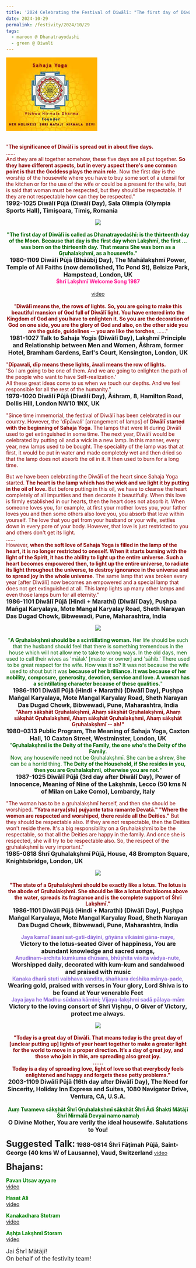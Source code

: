 ```yaml
---
title: '2024 Celebrating the Festival of Diwālī: "The first day of Diwālī is called as Dhanatrayodaśhī" '
date: 2024-10-29
permalink: /festivity/2024/10/29
tags:
  - maroon @ Dhanatrayodashi
  - green @ Diwali
---
```


<div style="text-align: left"><img src="/images/image1.png" width="250" /></div><br>

<p>
<font color="DarkRed">"<b>The significance of Diwālī is spread out in about five days.</b><br>
......<br>
And they are all together somehow, these five days are all put together. <b>So they have different aspects, but in every aspect there's one common point is that the Goddess plays the main role.</b> Now the first day is the worship of the housewife where you have to buy some sort of a utensil for the kitchen or for the use of the wife or could be a present for the wife, but is said that woman must be respected, but they should be respectable. If they are not respectable how can they be respected."</font><br>
<font size="+0"><b>1992-1025 Diwālī Pūjā (Diwālī Day), Sala Olimpia (Olympia Sports Hall), Timişoara, Timiş, Romania</b></font>
</p>

<div style="text-align: center"><img src="https://pub-1e517d8c73a64c9c82977d676b1fff72.r2.dev/FT0085.png" /></div>

<p style=" text-align:center;">
<font color="DarkGreen"><b>"The first day of Diwālī is called as Dhanatrayodaśhī: is the thirteenth day of the Moon. Because that day is the first day when Lakṣhmī, the first ... was born on the thirteenth day. That means She was born as a Gṛuhalakṣhmī, as a housewife."</b></font><br>
<font size="+0"><b>1980-1109 Diwālī Pūjā (Bhāūbīj Day), The Mahālakṣhmī Power, Temple of All Faiths (now demolished, 11c Pond St), Belsize Park, Hampstead, London, UK</b></font><br>
<font color="DeepPink"><b>Śhrī Lakṣhmī Welcome Song 1987</b></font><br>
<br>
<a href="https://seven-teams.github.io/Videos_Links.html">video</a><br>
<br>
<font color="DarkRed">"<b>Diwālī means the, the rows of lights. So, you are going to make this beautiful mansion of God full of Diwālī light. You have entered into the Kingdom of God and you have to enlighten it. So you are the decoration of God on one side, you are the glory of God and also, on the other side you are the guide, guidelines -- you are like the torches</b>, ......"</font><br>
<font size="+0"><b>1981-1027 Talk to Sahaja Yogis (Diwālī Day), Lakṣhmī Principle and Relationship between Men and Women, Āśhram, former Hotel, Bramham Gardens, Earl's Court, Kensington, London, UK</b></font>
</p>

<p>
<font color="DarkRed">"<b>Dīpawali, dīp means these lights, āwali means the row of lights.</b><br> 
'So I am going to be one of them. And we are going to enlighten the path of the people who want to have Self-realization.'<br>
All these great ideas come to us when we touch our depths. And we feel responsible for all the rest of the humanity."</font><br>
<font size="+0"><b>1979-1020 Diwālī Pūjā (Diwālī Day), Āśhram, 8, Hamilton Road, Dollis Hill, London NW10 1NX, UK</b></font>
</p>

<p>
<font color="DarkRed">"Since time immemorial, the festival of Diwālī has been celebrated in our country. However, the 'dīpāwali' [arrangement of lamps] of <b>Diwālī started with the beginning of Sahaja Yoga</b>. The lamps that were lit during Diwālī used to get extinguished in some time. The next year, Diwālī would be celebrated by putting oil and a wick in a new lamp. In this manner, every year, new lamps used to be bought. The speciality of the lamp was that at first, it would be put in water and made completely wet and then dried so that the lamp does not absorb the oil in it. It then used to burn for a long time. 

But we have been celebrating the Diwālī of the heart since Sahaja Yoga started. <b>The heart is the lamp which has the wick and we light it by putting in the oil of love.</b> But before putting in this oil, we have to cleanse the heart completely of all impurities and then decorate it beautifully. When this love is firmly established in our hearts, then the heart does not absorb it. When someone loves you, for example, at first your mother loves you, your father loves you and then some others also love you, you absorb that love within yourself. The love that you get from your husband or your wife, settles down in every pore of your body. However, that love is just restricted to you and others don't get its light.<br>
......<br>
However, <b>when the soft love of Sahaja Yoga is filled in the lamp of the heart, it is no longer restricted to oneself. When it starts burning with the light of the Spirit, it has the ability to light up the entire universe. Such a heart becomes empowered then, to light up the entire universe, to radiate its light throughout the universe, to destroy ignorance in the universe and to spread joy in the whole universe</b>. The same lamp that was broken every year [after Diwālī] now becomes an empowered and a special lamp that does not get extinguished at all. This lamp lights up many other lamps and even those lamps burn for all eternity."</font><br>
<font size="+0"><b>1986-1101 Diwālī Pūjā (Hindi + Marathi) (Diwālī Day), Puṣhpa Maṅgal Karyalaya, Mote Mangal Karyalay Road, Sheth Narayan Das Dugad Chowk, Bibwewadi, Pune, Maharashtra, India</b></font>
</p>

<div style="text-align: center"><img src="https://pub-1e517d8c73a64c9c82977d676b1fff72.r2.dev/FT0086.png" /></div>

<p style="text-align:center;">
<font color="DarkGreen">"<b>A Gṛuhalakṣhmī should be a scintillating woman.</b> Her life should be such that the husband should feel that there is something tremendous in the house which will not allow me to take to wrong ways. In the old days, men used to call their wives as 'mālak' [master or owner] and 'sāhib.' There used to be great respect for the wife. How was it so? It was not because the wife used to shout but it was <b>because of her brilliance. It was because of her nobility, composure, generosity, devotion, service and love. A woman has a scintillating character because of these qualities.</b>"</font><br>
<font size="+0"><b>1986-1101 Diwālī Pūjā (Hindi + Marathi) (Diwālī Day), Puṣhpa Maṅgal Karyalaya, Mote Mangal Karyalay Road, Sheth Narayan Das Dugad Chowk, Bibwewadi, Pune, Maharashtra, India</b></font><br>
<font color="DarkRed"><b>"Ahaṃ sākṣhāt Gṛuhalakṣhmī, Ahaṃ sākṣhāt Gṛuhalakṣhmī, Ahaṃ sākṣhāt Gṛuhalakṣhmī, Ahaṃ sākṣhāt Gṛuhalakṣhmī, Ahaṃ sākṣhāt Gṛuhalakṣhmī -- ah!"</b></font><br>
<font size="+0"><b>1980-0313 Public Program, The Meaning of Sahaja Yoga, Caxton Hall, 10 Caxton Street, Westminster, London, UK</b></font><br>
<font color="DarkGreen">"<b>Gṛuhalakṣhmī is the Deity of the Family, the one who's the Deity of the Family.</b><br>
Now, any housewife need not be Gṛuhalakṣhmī. She can be a shrew, She can be a horrid thing. <b>The Deity of the Household, if She resides in you, then you are Gṛuhalakṣhmī, otherwise you are not.</b>"</font><br>
<font size="+0"><b>1987-1025 Diwālī Pūjā (3rd day after Diwālī Day), Power of Innocence, Meaning of Nine of the Lakṣhmīs, Lecco (50 kms N of Milan on Lake Como), Lombardy, Italy</b></font><br>
</p>

<p>
<font color="DarkRed">"The woman has to be a gṛuhalakṣhmī herself, and then she should be worshiped. <b>"Yatra narya[stu] pujyante tatra ramante Devatā." "Where the women are respected and worshiped, there reside all the Deities."</b> But they should be respectable also. If they are not respectable, then the Deities won't reside there. It's a big responsibility on a Gṛuhalakṣhmī to be the respectable, so that all the Deities are happy in the family. And once she is respected, she will try to be respectable also. So, the respect of the gṛuhalakṣhmī is very important."</font><br>
<font size="+0"><b>1985-0818 Śhrī Gṛuhalakṣhmī Pūjā, House, 48 Brompton Square, Knightsbridge, London, UK</b></font>
</p>

<div style="text-align: center"><img src="https://pub-1e517d8c73a64c9c82977d676b1fff72.r2.dev/FT0087.png" /></div>

<p style="text-align:center;">
<font color="DarkRed"><b>"The state of a Gṛuhalakṣhmī should be exactly like a lotus. The lotus is the abode of Gṛuhalakṣhmī. She should be like a lotus that blooms above the water, spreads its fragrance and is the complete support of Śhrī Lakṣhmī."</b></font><br>
<font size="+0"><b>1986-1101 Diwālī Pūjā (Hindi + Marathi) (Diwālī Day), Puṣhpa Maṅgal Karyalaya, Mote Mangal Karyalay Road, Sheth Narayan Das Dugad Chowk, Bibwewadi, Pune, Maharashtra, India</b></font>
</p>

<p style="text-align:center;">
<font color="MediumPurple"><b>Jaya kamal‛āsani sat-gati-dāyini, gñyāna vikāsini gāna-maye,</b></font><br>
<font size="+0"><b>Victory to the lotus-seated Giver of happiness, You are abundant knowledge and sacred songs,</b></font><br>
<font color="MediumPurple"><b>Anudinam-archita kumkuma dhūsara, bhūṣhita vāsita vādya-nute,</b></font><br>
<font size="+0"><b>Worshipped daily, decorated with kum-kum and sandalwood and praised with music</b></font><br>
<font color="MediumPurple"><b>Kanaka dharā stuti vaibhava vandita, śhañkara deśhika mānya-pade,</b></font><br>
<font size="+0"><b>Wearing gold, praised with verses in Your glory, Lord Shiva is to be found at Your venerable Feet</b></font><br>
<font color="MediumPurple"><b>Jaya jaya he Madhu-sūdana kāmini; Vijaya-lakṣhmi sadā pālaya-mām</b></font><br>
<font size="+0"><b>Victory to the loving consort of Shrī Viṣhṇu, O Giver of Victory, protect me always.</b></font>
</p>

<div style="text-align: center"><img src="https://pub-1e517d8c73a64c9c82977d676b1fff72.r2.dev/FT0088.png" /></div>

<p style="text-align:center;">
<font color="DarkRed"><b>"Today is a great day of Diwālī. That means today is the great day of [unclear putting up] lights of your heart together to make a greater light for the world to move in a proper direction. It’s a day of great joy, and those who join in this, are spreading also great joy.<br>
......<br>
Today is a day of spreading love, light of love so that everybody feels enlightened and happy and forgets these petty problems."</b></font><br>
<font size="+0"><b>2003-1109 Diwālī Pūjā (16th day after Diwālī Day), The Need for Sincerity, Holiday Inn Express and Suites, 1080 Navigator Drive, Ventura, CA, U.S.A.</b></font><br>
<br>
<font color="DarkGreen"><b>Auṃ Twameva sākṣhāt Śhrī Gṛuhalakshmī sākshāt Śhrī Ādi Śhakti Mātājī Śhrī Nirmalā Devyai namo namaḥ</b></font><br>
<font size="+0"><b>O Divine Mother, You are verily the ideal housewife. Salutations to You! </b></font>
</p>

<font size="+2"><b>Suggested Talk:</b></font> 
<font size="+0"><b>1988-0814 Śhrī Fāṭimah Pūjā, Saint-George (40 kms W of Lausanne), Vaud, Switzerland</b></font>
<a href="https://vimeo.com/video/774438765"> video</a><br>

<font size="+2"><b>Bhajans:</b></font>

<p>
<font color="green"><b>Pavan Utsav ayya re</b></font><br>
<a href="https://seven-teams.github.io/Videos_Links.html">video</a>
</p>

<p>
<font color="green"><b>Hasat Ali</b></font><br>
<a href="https://seven-teams.github.io/Videos_Links.html">video</a>
</p>

<p>
<font color="green"><b>Kanakadhara Stotram</b></font><br>
<a href="https://seven-teams.github.io/Videos_Links.html">video</a> 
</p>

<p>
<font color="green"><b>Aṣhṭa Lakṣhmī Storam</b></font><br>
<a href="https://seven-teams.github.io/Videos_Links.html">video</a>

<p>
<font size="+0">Jai Śhrī Mātājī!<br>
On behalf of the festivity team!</font>
</p>